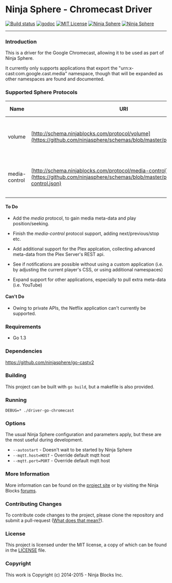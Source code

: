 # Ninja Sphere - Chromecast Driver


[![Build status](https://badge.buildkite.com/5bb6d3821af48a9a5e945ef5c43645cf8ccabfe99d217ba2ba.svg)](https://buildkite.com/ninja-blocks-inc/sphere-driver-go-chromecast)
[![godoc](http://img.shields.io/badge/godoc-Reference-blue.svg)](https://godoc.org/github.com/ninjasphere/driver-go-chromecast)
[![MIT License](https://img.shields.io/badge/license-MIT-yellow.svg)](LICENSE)
[![Ninja Sphere](https://img.shields.io/badge/built%20by-ninja%20blocks-lightgrey.svg)](http://ninjablocks.com)
[![Ninja Sphere](https://img.shields.io/badge/works%20with-ninja%20sphere-8f72e3.svg)](http://ninjablocks.com)

---


### Introduction
This is a driver for the Google Chromecast, allowing it to be used as part of Ninja Sphere.

It currently only supports applications that export the "urn:x-cast:com.google.cast.media" namespace, though that will be expanded as other namespaces are found and documented.

### Supported Sphere Protocols

| Name | URI | Supported Events | Supported Methods |
| ------ | ------------- | ---- | ----------- |
| volume | [http://schema.ninjablocks.com/protocol/volume](https://github.com/ninjasphere/schemas/blob/master/protocol/volume.json) | set, volumeUp, volumeDown, mute, unmute, toggleMute | state |
| media-control | [http://schema.ninjablocks.com/protocol/media-control](https://github.com/ninjasphere/schemas/blob/master/protocol/media-control.json) | play, pause, togglePlay  | playing, paused, stopped, buffering, busy, idle, inactive |

#### To Do
* Add the *media* protocol, to gain media meta-data and play position/seeking.

* Finish the *media-control* protocol support, adding next/previous/stop etc.

* Add additional support for the Plex applcation, collecting advanced meta-data from the Plex Server's REST api.

* See if notifications are possible without using a custom application (i.e. by adjusting the current player's CSS, or using additional namespaces)

* Expand support for other applications, especially to pull extra meta-data (i.e. YouTube)

#### Can't Do
* Owing to private APIs, the Netflix application can't currently be supported.

### Requirements

* Go 1.3

### Dependencies

https://github.com/ninjasphere/go-castv2

### Building

This project can be built with `go build`, but a makefile is also provided.

### Running

`DEBUG=* ./driver-go-chromecast`

### Options

The usual Ninja Sphere configuration and parameters apply, but these are the most useful during development.

* `--autostart` - Doesn't wait to be started by Ninja Sphere
* `--mqtt.host=HOST` - Override default mqtt host
* `--mqtt.port=PORT` - Override default mqtt host

### More Information

More information can be found on the [project site](http://github.com/ninjasphere/driver-go-chromecase) or by visiting the Ninja Blocks [forums](https://discuss.ninjablocks.com).

### Contributing Changes

To contribute code changes to the project, please clone the repository and submit a pull-request ([What does that mean?](https://help.github.com/articles/using-pull-requests/)).

### License
This project is licensed under the MIT license, a copy of which can be found in the [LICENSE](LICENSE) file.

### Copyright
This work is Copyright (c) 2014-2015 - Ninja Blocks Inc.
